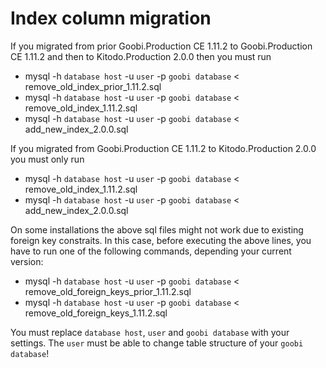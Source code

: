 # Index column migration #

If you migrated from prior Goobi.Production CE 1.11.2 to Goobi.Production CE 1.11.2 and then to Kitodo.Production 2.0.0 then you must run

- mysql -h `database host` -u `user` -p `goobi database` < remove_old_index_prior_1.11.2.sql
- mysql -h `database host` -u `user` -p `goobi database` < remove_old_index_1.11.2.sql
- mysql -h `database host` -u `user` -p `goobi database` < add_new_index_2.0.0.sql

If you migrated from Goobi.Production CE 1.11.2 to Kitodo.Production 2.0.0 you must only run

- mysql -h `database host` -u `user` -p `goobi database` < remove_old_index_1.11.2.sql
- mysql -h `database host` -u `user` -p `goobi database` < add_new_index_2.0.0.sql

On some installations the above sql files might not work due to existing foreign key constraits. In this case, before executing the above lines, you have to run one of the following commands, depending your current version:

- mysql -h `database host` -u `user` -p `goobi database` < remove_old_foreign_keys_prior_1.11.2.sql
- mysql -h `database host` -u `user` -p `goobi database` < remove_old_foreign_keys_1.11.2.sql

You must replace `database host`, `user` and `goobi database` with your settings. The `user` must be able to change table structure of your `goobi database`!

